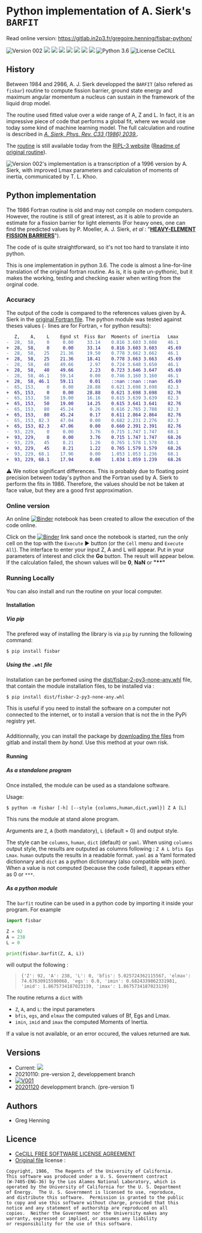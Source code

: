 # Python implementation of A. Sierk's `BARFIT`

Read online version: https://gitlab.in2p3.fr/gregoire.henning/fisbar-python/

![Version 002](badges/version.svg)
![](badges/pytest.svg)
![](badges/coverage.svg)
![](badges/profile.svg)
![](badges/mypy.svg)
![](badges/pylint.svg)
![](badges/flake8.w.svg)
![](badges/flake8.e.svg)
![Python 3.6](https://img.shields.io/badge/python-3.6-blue.svg)
![License CeCILL](https://img.shields.io/badge/License-CeCILL-blue)

## History

Between 1984 and 2986, A. J. Sierk developped the `BARFIT` (also refered as `fisbar`) routine to compute fission barrier, ground state energy and maximum angular momentum a nucleus can sustain in the framework of the liquid drop model. 

The routine used fitted value over a wide range of A, Z and L. 
In fact, it is an impressive piece of code that performs a global fit, where we would use today some kind of machine learning model.
The full calculation and routine is described in [*A. Sierk, Phys. Rev. C33 (1986) 2039.*](https://journals.aps.org/prc/abstract/10.1103/PhysRevC.33.2039).


The [routine](https://www-nds.iaea.org/RIPL-3/fission/fis-barrier-liquiddrop.for) is still available today from the [RIPL-3 website](https://www-nds.iaea.org/RIPL-3/) ([Readme of original routine](https://www-nds.iaea.org/RIPL-3/fission/fis-barrier-liquiddrop.readme)).

![Version 002](badges/version.svg)'s implementation is a transcription of a 1996 version by A. Sierk, with improved Lmax parameters and calculation of moments of inertia, communicated by T. L. Khoo.

## Python implementation

The 1986 Fortran routine is old and may not compile on modern computers. However, the routine is still of great interest, as it is able to provide an estimate for a fission barrier for light elements (For heavy ones, one can find the predicted values by P.&nbsp;Moeller, A.&nbsp;J.&nbsp;Sierk, *et&nbsp;al* : "**[HEAVY-ELEMENT FISSION BARRIERS](https://t2.lanl.gov/nis/molleretal/publications/PRCFIS-2009.html)**").

The code of is quite straightforward, so it's not too hard to translate it into python. 

This is one implementation in python 3.6. The code is almost a line-for-line translation of the original fortran routine. As is, it is quite un-pythonic, but it makes the working, testing and checking easier when writing from the orginal code.


### Accuracy

The output of the code is compared to the references values given by A. Sierk in the [original Fortran file](https://www-nds.iaea.org/RIPL-3/fission/fis-barrier-liquiddrop.for). 
The python module was tested against theses values (`-` lines are for Fortran, `+` for python results): 
```diff
   Z,    A,    L    Egnd st  Fiss Bar  Moments of inertia   Lmax
-  28,  58,    0     0.00     33.14    0.816 3.603 3.608    46.1
+  28,  58,    0     0.00     33.14    0.816 3.603 3.603    45.69
-  28,  58,   25    21.36     19.50    0.778 3.662 3.662    46.1
+  28,  58,   25    21.36     18.41    0.778 3.663 3.663    45.69
-  28,  58,   40    49.66      2.97    0.724 3.648 3.650    46.1
+  28,  58,   40    49.66      2.23    0.723 3.646 3.647    45.69
-  28,  58, 46.1    59.14      0.00    0.746 3.160 3.160    46.1
+  28,  58, 46.1    59.11      0.01    ::nan ::nan ::nan    45.69
-  65, 153,    0     0.00     28.88    0.621 3.698 3.698    82.3
+  65, 153,    0     0.00     28.88    0.621 3.698 3.698    82.76
-  65, 153,   50    19.00     16.16    0.615 3.639 3.639    82.3
+  65, 153,   50    19.00     14.25    0.615 3.641 3.641    82.76
-  65, 153,   80    45.24      0.26    0.616 2.765 2.788    82.3
+  65, 153,   80    45.24      0.17    0.611 2.864 2.864    82.76
-  65, 153, 82.3    47.04      0.00    0.682 2.231 2.276    82.3
+  65, 153, 82.3    47.06      0.00    0.660 2.391 2.391    82.76
-  93, 229,    0     0.00      3.76    0.715 1.747 1.747    68.1
+  93, 229,    0     0.00      3.76    0.715 1.747 1.747    68.26
-  93, 229,   45     8.21      1.26    0.765 1.578 1.578    68.1
+  93, 229,   45     8.21      1.22    0.765 1.579 1.579    68.26
-  93, 229, 68.1    17.96      0.00    1.053 1.053 1.236    68.1
+  93, 229, 68.1    17.94      0.00    1.034 1.059 1.239    68.26
```
⚠ We notice significant differences. This is probably due to floating point precision between today's python and the Fortran used by A. Sierk to perform the fits in 1986. Therefore, the values should be not be taken at face value, but they are a good first approximation. 


### Online version

An online [![Binder](https://mybinder.org/badge_logo.svg)](https://mybinder.org/v2/git/https%3A%2F%2Fgitlab.in2p3.fr%2Fgregoire.henning%2Ffisbar-python/HEAD?filepath=online.ipynb)  notebook has been created to allow the execution of the code online.

Click on the [![Binder](https://mybinder.org/badge_logo.svg)](https://mybinder.org/v2/git/https%3A%2F%2Fgitlab.in2p3.fr%2Fgregoire.henning%2Ffisbar-python/HEAD?filepath=online.ipynb) link sand once the notebook is started, run the only cell on the top with the `Execute` ▶ button (or the `Cell` menu and `Execute All`). The interface to enter your input Z, A and L will appear. Put in your parameters of interest and click the **Go** button. The result will appear below. If the calculation failed, the shown values will be **0**, **NaN** or **"\*\*"**

### Running Locally

You can also install and run the routine on your local computer.

#### Installation

##### Via pip

The prefered way of installing the library is via `pip` by running the following command:

```shell
$ pip install fisbar
```


##### Using the `.whl` file

Installation can be perfomed using the [dist/fisbar-2-py3-none-any.whl](dist/fisbar-2-py3-none-any.whl) file, that contain the module installation files, to be installed via :
```shell
$ pip install dist/fisbar-2-py3-none-any.whl
```

This is useful if you need to install the software on a computer not connected to the internet, or to install a version that is not the in the PyPi registry yet.

##### 

Additionnally, you can install the package by [downloading the files](dist/fisbar_002_hal.tar.gz) from gitlab and install them *by hand*. Use this method at your own risk.

#### Running

##### As a standalone program

Once installed, the module can be used as a standalone software.

Usage:

```shell
$ python -m fisbar [-h] [--style {columns,human,dict,yaml}] Z A [L]
```

This runs the module at stand alone program. 

Arguments are `Z`, `A` (both mandatory), `L` (default = 0) and output style.

The style can be `columns`, `human`, `dict` (default) or `yaml`. 
When using `columns` output style, the results are outputed as columns following : `Z A L bfis Egs Lmax`.
`human` outputs the results in a readable format. `yaml` as a Yaml formated dictionnary and `dict` as a python dictionnary (also compatible with json). When a value is not computed (because the code failed), it appears either as 0 or `***`.


##### As a python module

The `barfit` routine can be used in a python code by importing it inside your program. For example

```python
import fisbar

Z = 92
A = 238
L = 0

print(fisbar.barfit(Z, A, L))
```

will output the following :
> `{'Z': 92, 'A': 238, 'L': 0, 'bfis': 5.025724362115567, 'elmax': 74.67630915590068, 'egs': 0.0, 'imin': 0.6824339862331981, 'imid': 1.8675734187023139, 'imax': 1.8675734187023139}`
> 

The routine returns a `dict` with 

- `Z`, `A`, and `L`: the input parameters
- `bfis`, `egs`, and `elmax` the computed values of Bf, Egs and Lmax.
- `imin`, `imid` and `imax` the computed Moments of Inertia.

If a value is not available, or an error occured, the values returned are `NaN`.


## Versions

- Current: ![](badges/version.svg)
- 20210110: pre-version 2, developpement branch
- [![V001](https://img.shields.io/badge/version-001-blue.svg)](https://gitlab.in2p3.fr/gregoire.henning/fisbar-python/-/tree/version-001)
- [20201120](https://gitlab.in2p3.fr/gregoire.henning/fisbar-python/-/commits/dev-20201120) developpment branch. (pre-version 1)

## Authors

- Greg Henning

## Licence 

- [CeCILL FREE SOFTWARE LICENSE AGREEMENT](LICENSE)
- [Original file](https://www-nds.iaea.org/RIPL-3/fission/fis-barrier-liquiddrop.for) license :
```
Copyright, 1986,  The Regents of the University of California.
This software was produced under a U. S. Government contract
(W-7405-ENG-36) by the Los Alamos National Laboratory, which is
operated by the University of California for the U. S. Department
of Energy.  The U. S. Government is licensed to use, reproduce,
and distribute this software.  Permission is granted to the public
to copy and use this software without charge, provided that this
notice and any statement of authorship are reproduced on all
copies.  Neither the Government nor the University makes any
warranty, expressed or implied, or assumes any liability
or responsibility for the use of this software.
```